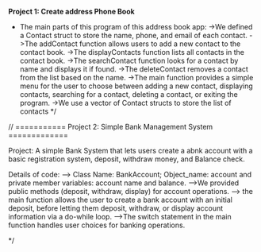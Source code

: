  **Project 1: Create address Phone Book**
- The main parts of this program of this address book app:
->We defined a Contact struct to store the name, phone, and email of each contact.
->The addContact function allows users to add a new contact to the contact book.
->The displayContacts function lists all contacts in the contact book.
->The searchContact function looks for a contact by name and displays it if found.
->The deleteContact removes a contact from the list based on the name.
->The main function provides a simple menu for the user to choose between adding a new contact, displaying contacts, searching for a contact, deleting a contact, or exiting the program.
->We use a vector of Contact structs to store the list of contacts
 */

 // =========== Project 2: Simple Bank Management System =============

Project: A simple Bank System that lets users create a abnk account with a basic registration system, deposit, withdraw money, and Balance check.

Details of code:
--> Class Name: BankAccount; Object_name: account and private member variables: account name and balance.
-->We provided public methods (deposit, withdraw, display) for account operations.
--> the main function allows the user to create a bank account with an initial deposit, 
before letting them deposit, withdraw, or display account information via a do-while loop.
-->The switch statement in the main function handles user choices for banking operations.

 */


